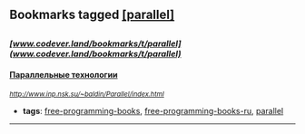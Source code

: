 ## Bookmarks tagged [[parallel]](https://www.codever.land/search?q=[parallel])

_<sup><sup>[www.codever.land/bookmarks/t/parallel](www.codever.land/bookmarks/t/parallel)</sup></sup>_
---
#### [Параллельные технологии](http://www.inp.nsk.su/~baldin/Parallel/index.html)
_<sup>http://www.inp.nsk.su/~baldin/Parallel/index.html</sup>_

* **tags**: [free-programming-books](../tagged/free-programming-books.md), [free-programming-books-ru](../tagged/free-programming-books-ru.md), [parallel](../tagged/parallel.md)
---
